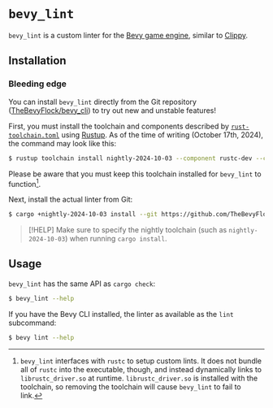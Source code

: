 # `bevy_lint`

`bevy_lint` is a custom linter for the [Bevy game engine](https://bevyengine.org), similar to [Clippy](https://doc.rust-lang.org/stable/clippy).

## Installation

### Bleeding edge

You can install `bevy_lint` directly from the Git repository ([TheBevyFlock/bevy_cli](https://github.com/TheBevyFlock/bevy_cli)) to try out new and unstable features!

First, you must install the toolchain and components described by [`rust-toolchain.toml`](https://github.com/TheBevyFlock/bevy_cli/blob/main/rust-toolchain.toml) using [Rustup]. As of the time of writing (October 17th, 2024), the command may look like this:

```bash
$ rustup toolchain install nightly-2024-10-03 --component rustc-dev --component llvm-tools-preview
```

Please be aware that you must keep this toolchain installed for `bevy_lint` to function[^0].

Next, install the actual linter from Git:

```bash
$ cargo +nightly-2024-10-03 install --git https://github.com/TheBevyFlock/bevy_cli.git --locked bevy_lint
```

> [!HELP]
> Make sure to specify the nightly toolchain (such as `nightly-2024-10-03`) when running `cargo install`.

[Rustup]: https://rustup.rs

[^0]: `bevy_lint` interfaces with `rustc` to setup custom lints. It does not bundle all of `rustc` into the executable, though, and instead dynamically links to `librustc_driver.so` at runtime. `librustc_driver.so` is installed with the toolchain, so removing the toolchain will cause `bevy_lint` to fail to link.

## Usage

`bevy_lint` has the same API as `cargo check`:

```bash
$ bevy_lint --help
```

If you have the Bevy CLI installed, the linter as available as the `lint` subcommand:

```bash
$ bevy lint --help
```
